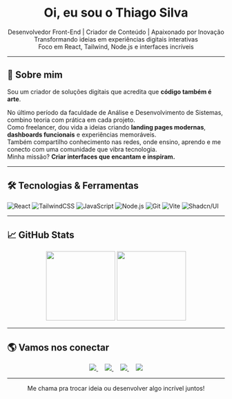 <h1 align="center">Oi, eu sou o Thiago Silva</h1>

<p align="center">
  Desenvolvedor Front-End | Criador de Conteúdo | Apaixonado por Inovação <br />
  Transformando ideias em experiências digitais interativas <br />
  Foco em React, Tailwind, Node.js e interfaces incríveis
</p>

---

## 🧠 Sobre mim

Sou um criador de soluções digitais que acredita que **código também é arte**.  

No último período da faculdade de Análise e Desenvolvimento de Sistemas, combino teoria com prática em cada projeto.  
Como freelancer, dou vida a ideias criando **landing pages modernas**, **dashboards funcionais** e experiências memoráveis.  
Também compartilho conhecimento nas redes, onde ensino, aprendo e me conecto com uma comunidade que vibra tecnologia.  
Minha missão? **Criar interfaces que encantam e inspiram.**  

---

## 🛠️ Tecnologias & Ferramentas

![React](https://img.shields.io/badge/-React-20232A?style=flat&logo=react)
![TailwindCSS](https://img.shields.io/badge/-Tailwind-0EA5E9?style=flat&logo=tailwindcss&logoColor=white)
![JavaScript](https://img.shields.io/badge/-JavaScript-F7DF1E?style=flat&logo=javascript&logoColor=black)
![Node.js](https://img.shields.io/badge/-Node.js-339933?style=flat&logo=nodedotjs&logoColor=white)
![Git](https://img.shields.io/badge/-Git-F05032?style=flat&logo=git&logoColor=white)
![Vite](https://img.shields.io/badge/-Vite-646CFF?style=flat&logo=vite&logoColor=white)
![Shadcn/UI](https://img.shields.io/badge/-Shadcn/UI-000000?style=flat&logo=vercel&logoColor=white)

---

## 📈 GitHub Stats

<p align="center">
  <img src="https://github-readme-stats.vercel.app/api?username=thiagosilva&show_icons=true&theme=radical" height="160"/>
  <img src="https://github-readme-stats.vercel.app/api/top-langs/?username=thiagosilva&layout=compact&theme=radical" height="160"/>
</p>

---

## 🌎 Vamos nos conectar

<p align="center">
  <a href="https://thiagosilva-alpha.vercel.app/" target="_blank">
    <img src="https://img.shields.io/badge/-Portfólio-000?style=for-the-badge&logo=vercel&logoColor=white"/>
  </a>
  &nbsp;&nbsp;&nbsp;
  <a href="https://www.linkedin.com/in/thiagosilva-dev" target="_blank">
    <img src="https://img.shields.io/badge/-LinkedIn-0077B5?style=for-the-badge&logo=linkedin&logoColor=white"/>
  </a>
  &nbsp;&nbsp;&nbsp;
  <a href="https://instagram.com/thiagosilva.dev" target="_blank">
    <img src="https://img.shields.io/badge/-Instagram-E4405F?style=for-the-badge&logo=instagram&logoColor=white"/>
  </a>
  &nbsp;&nbsp;&nbsp;
  <a href="https://tiktok.com/@thiagosilva.dev" target="_blank">
    <img src="https://img.shields.io/badge/-TikTok-000000?style=for-the-badge&logo=tiktok&logoColor=white"/>
  </a>
</p>

---

<p align="center">
  Me chama pra trocar ideia ou desenvolver algo incrível juntos!
</p>
